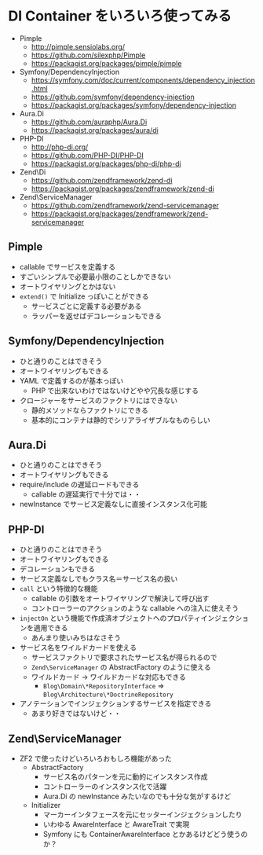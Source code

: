 # DI Container をいろいろ使ってみる

- Pimple
    - http://pimple.sensiolabs.org/
    - https://github.com/silexphp/Pimple
    - https://packagist.org/packages/pimple/pimple
- Symfony/DependencyInjection
    - https://symfony.com/doc/current/components/dependency_injection.html
    - https://github.com/symfony/dependency-injection
    - https://packagist.org/packages/symfony/dependency-injection
- Aura.Di
    - https://github.com/auraphp/Aura.Di
    - https://packagist.org/packages/aura/di
- PHP-DI
    - http://php-di.org/
    - https://github.com/PHP-DI/PHP-DI
    - https://packagist.org/packages/php-di/php-di
- Zend\Di
    - https://github.com/zendframework/zend-di
    - https://packagist.org/packages/zendframework/zend-di
- Zend\ServiceManager
    - https://github.com/zendframework/zend-servicemanager
    - https://packagist.org/packages/zendframework/zend-servicemanager

## Pimple

- callable でサービスを定義する
- すごいシンプルで必要最小限のことしかできない
- オートワイヤリングとかはない
- `extend()` で Initialize っぽいことができる
    - サービスごとに定義する必要がある
    - ラッパーを返せばデコレーションもできる

## Symfony/DependencyInjection

- ひと通りのことはできそう
- オートワイヤリングもできる
- YAML で定義するのが基本っぽい
    - PHP で出来ないわけではないけどやや冗長な感じする
- クロージャーをサービスのファクトリにはできない
    - 静的メソッドならファクトリにできる
    - 基本的にコンテナは静的でシリアライザブルなものらしい

## Aura.Di

- ひと通りのことはできそう
- オートワイヤリングもできる
- require/include の遅延ロードもできる
    - callable の遅延実行で十分では・・
- newInstance でサービス定義なしに直接インスタンス化可能

## PHP-DI

- ひと通りのことはできそう
- オートワイヤリングもできる
- デコレーションもできる
- サービス定義なしでもクラス名＝サービス名の扱い
- `call` という特徴的な機能
    - callable の引数をオートワイヤリングで解決して呼び出す
    - コントローラーのアクションのような callable への注入に使えそう
- `injectOn` という機能で作成済オブジェクトへのプロパティインジェクションを適用できる
    - あんまり使いみちはなさそう
- サービス名をワイルドカードを使える
    - サービスファクトリで要求されたサービス名が得られるので
    - `Zend\ServiceManager` の AbstractFactory のように使える
    - ワイルドカード -> ワイルドカードな対応もできる
        - `Blog\Domain\*RepositoryInterface` => `Blog\Architecture\*DoctrineRepository`
- アノテーションでインジェクションするサービスを指定できる
    - あまり好きではないけど・・

## Zend\ServiceManager

- ZF2 で使ったけどいろいろおもしろ機能があった
    - AbstractFactory
        - サービス名のパターンを元に動的にインスタンス作成
        - コントローラーのインスタンス化で活躍
        - Aura.Di の newInstance みたいなのでも十分な気がするけど
    - Initializer
        - マーカーインタフェースを元にセッターインジェクションしたり
        - いわゆる AwareInterface と AwareTrait で実現
        - Symfony にも ContainerAwareInterface とかあるけどどう使うのか？
